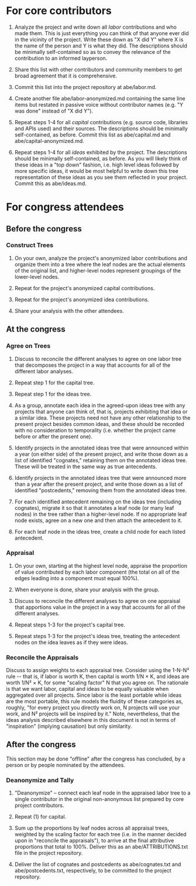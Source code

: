 # For core contributors

1. Analyze the project and write down all _labor_ contributions and who made them. This is just everything you can think of that anyone ever did in the vicinity of the project. Write these down as "X did Y" where X is the name of the person and Y is what they did. The descriptions should be minimally self-contained so as to convey the relevance of the contribution to an informed layperson.

2. Share this list with other contributors and community members to get broad agreement that it is comprehensive.

3. Commit this list into the project repository at abe/labor.md.

4. Create another file abe/labor-anonymized.md containing the same line items but restated in passive voice without contributor names (e.g. "Y was done" instead of "X did Y").

5. Repeat steps 1-4 for all _capital_ contributions (e.g. source code, libraries and APIs used) and their sources. The descriptions should be minimally self-contained, as before. Commit this list as abe/capital.md and abe/capital-anonymized.md.

6. Repeat steps 1-4 for all _ideas_ exhibited by the project. The descriptions should be minimally self-contained, as before. As you will likely think of these ideas in a "top down" fashion, i.e. high level ideas followed by more specific ideas, it would be most helpful to write down this tree representation of these ideas as you see them reflected in your project. Commit this as abe/ideas.md.

# For congress attendees

## Before the congress

### Construct Trees

1. On your own, analyze the project's anonymized labor contributions and organize them into a tree where the leaf nodes are the actual elements of the original list, and higher-level nodes represent groupings of the lower-level nodes.

2. Repeat for the project's anonymized capital contributions.

3. Repeat for the project's anonymized idea contributions.

4. Share your analysis with the other attendees.

## At the congress

### Agree on Trees

1. Discuss to reconcile the different analyses to agree on one labor tree that decomposes the project in a way that accounts for all of the different labor analyses.

2. Repeat step 1 for the capital tree.

3. Repeat step 1 for the ideas tree.

4. As a group, annotate each idea in the agreed-upon ideas tree with any projects that anyone can think of, that is, projects exhibiting that idea or a similar idea. These projects need not have any other relationship to the present project besides common ideas, and these should be recorded with no consideration to temporality (i.e. whether the project came before or after the present one).

5. Identify projects in the annotated ideas tree that were announced within a year (on either side) of the present project, and write those down as a list of identified "cognates," retaining them on the annotated ideas tree. These will be treated in the same way as true antecedents.

6. Identify projects in the annotated ideas tree that were announced more than a year after the present project, and write those down as a list of identified "postcedents," removing them from the annotated ideas tree.

7. For each identified antecedent remaining on the ideas tree (including cognates), migrate it so that it annotates a leaf node (or many leaf nodes) in the tree rather than a higher-level node. If no appropriate leaf node exists, agree on a new one and then attach the antecedent to it.

8. For each leaf node in the ideas tree, create a child node for each listed antecedent.

### Appraisal

1. On your own, starting at the highest level node, appraise the proportion of value contributed by each labor component (the total on all of the edges leading into a component must equal 100%).

2. When everyone is done, share your analysis with the group.

3. Discuss to reconcile the different analyses to agree on one appraisal that apportions value in the project in a way that accounts for all of the different analyses.

4. Repeat steps 1-3 for the project's capital tree.

5. Repeat steps 1-3 for the project's ideas tree, treating the antecedent nodes on the idea leaves as if they were ideas.

### Reconcile the Appraisals

Discuss to assign weights to each appraisal tree. Consider using the 1-N-N² rule -- that is, if labor is worth K, then capital is worth 1/N × K, and ideas are worth 1/N² × K, for some "scaling factor" N that you agree on. The rationale is that we want labor, capital and ideas to be equally valuable when aggregated over all projects. Since labor is the least portable while ideas are the most portable, this rule models the fluidity of these categories as, roughly, "for every project you directly work on, N projects will use your work, and N² projects will be inspired by it." Note, nevertheless, that the ideas analysis described elsewhere in this document is not in terms of "inspiration" (implying causation) but only similarity.

## After the congress

This section may be done "offline" after the congress has concluded, by a person or by people nominated by the attendees.

### Deanonymize and Tally

1. "Deanonymize" – connect each leaf node in the appraised labor tree to a single contributor in the original non-anonymous list prepared by core project contributors.

2. Repeat (1) for capital.

3. Sum up the proportions by leaf nodes across all appraisal trees, weighted by the scaling factor for each tree (i.e. in the manner decided upon in "reconcile the appraisals"), to arrive at the final attributive proportions that total to 100%. Deliver this as an abe/ATTRIBUTIONS.txt file in the project repository.

4. Deliver the list of cognates and postcedents as abe/cognates.txt and abe/postcedents.txt, respectively, to be committed to the project repository.
